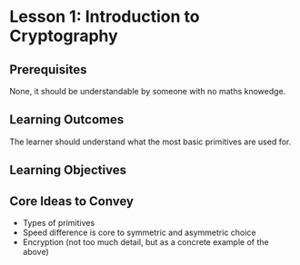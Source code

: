 # Lesson 1: Introduction to Cryptography

## Prerequisites

None, it should be understandable by someone with no maths knowedge.

## Learning Outcomes

The learner should understand what the most basic primitives are used for.

## Learning Objectives

## Core Ideas to Convey

- Types of primitives
- Speed difference is core to symmetric and asymmetric choice
- Encryption (not too much detail, but as a concrete example of the above)
